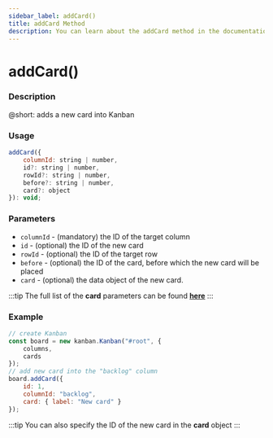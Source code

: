 ```yaml
---
sidebar_label: addCard()
title: addCard Method
description: You can learn about the addCard method in the documentation of the DHTMLX JavaScript Kanban library. Browse developer guides and API reference, try out code examples and live demos, and download a free 30-day evaluation version of DHTMLX Kanban.
---
```


# addCard()

### Description

@short: adds a new card into Kanban

### Usage

~~~jsx {}
addCard({
	columnId: string | number,
	id?: string | number,
	rowId?: string | number,
	before?: string | number,
	card?: object
}): void;
~~~

### Parameters

- <code title = "string | number" >columnId</code> - (mandatory) the ID of the target column 
- <code title = "string | number" >id</code> -  (optional) the ID of the new card
- <code title = "string | number" >rowId</code> - (optional) the ID of the target row
- <code title = "string | number" >before</code> - (optional) the ID of the card, before which the new card will be placed  
- <code title = "object" >card</code> - (optional) the data object of the new card. 

:::tip
The full list of the **card** parameters can be found [**here**](api/config/js_kanban_cards_config.md)
:::

### Example

~~~jsx {7-12}
// create Kanban
const board = new kanban.Kanban("#root", {
	columns,
	cards
});
// add new card into the "backlog" column
board.addCard({
	id: 1,
	columnId: "backlog",
	card: { label: "New card" }
});
~~~

:::tip
You can also specify the ID of the new card in the **card** object
:::
